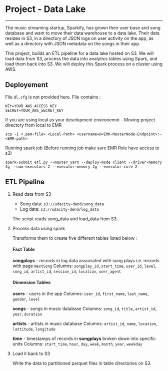
# Project - Data Lake
---

The music streaming startup, Sparkify, has grown their user base and song database and want to move their data warehouse to a data lake. Their data resides in S3, in a directory of JSON logs on user activity on the app, as well as a directory with JSON metadata on the songs in their app.

This project, builds an ETL pipeline for a data lake hosted on S3. We will load data from S3, process the data into analytics tables using Spark, and load them back into S3. We will deploy this Spark process on a cluster using AWS.

## Deployement

File `dl.cfg` is not provided here. File contains :


```
KEY=YOUR_AWS_ACCESS_KEY
SECRET=YOUR_AWS_SECRET_KEY
```

If you are using local as your development environemnt - Moving project directory from local to EMR 


    scp -i <.pem-file> <Local-Path> <username>@<EMR-MasterNode-Endpoint>:~<EMR-path>

Running spark job (Before running job make sure EMR Role have access to s3)

    spark-submit etl.py --master yarn --deploy-mode client --driver-memory 4g --num-executors 2 --executor-memory 2g --executor-core 2

## ETL Pipeline
    
1.  Read data from S3
    
    -   Song data:  `s3://udacity-dend/song_data`
    -   Log data:  `s3://udacity-dend/log_data`
    
    The script reads song_data and load_data from S3.
    
3.  Process data using spark
    
    Transforms them to create five different tables listed below : 
    #### Fact Table
	 **songplays**  - records in log data associated with song plays i.e. records with page  `NextSong`
    Columns: `songplay_id`, `start_time`, `user_id`, `level`, `song_id`, `artist_id`, `session_id`, `location`, `user_agent`

	#### Dimension Tables
	**users**  - users in the app
	Columns:   `user_id`, `first_name`, `last_name`, `gender`, `level`
		
	**songs**  - songs in music database
    Columns: `song_id`, `title`, `artist_id`, `year`, `duration`
    
	**artists**  - artists in music database
    Columns: `artist_id`, `name`, `location`, `lattitude`, `longitude`
    
	**time**  - timestamps of records in  **songplays**  broken down into specific units
    Columns: `start_time`, `hour`, `day`, `week`, `month`, `year`, `weekday`
    
4.  Load it back to S3
    
    Write the data to partitioned parquet files in table directories on S3.
